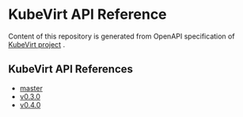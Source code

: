 # KubeVirt API Reference

Content of this repository is generated from OpenAPI specification of
[KubeVirt project](https://github.com/kubevirt/kubevirt) .

## KubeVirt API References

* [master](https://kubevirt.github.io/api-reference/master/index.html)
* [v0.3.0](https://kubevirt.github.io/api-reference/v0.3.0/index.html)
* [v0.4.0](https://kubevirt.github.io/api-reference/v0.4.0/index.html)
